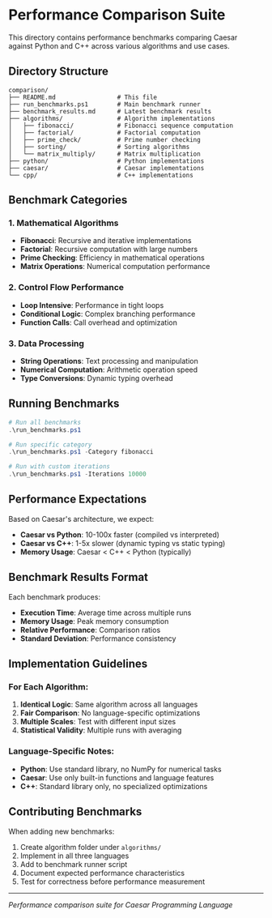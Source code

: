 # Performance Comparison Suite

This directory contains performance benchmarks comparing Caesar against Python and C++ across various algorithms and use cases.

## Directory Structure

```
comparison/
├── README.md                 # This file
├── run_benchmarks.ps1        # Main benchmark runner
├── benchmark_results.md      # Latest benchmark results
├── algorithms/               # Algorithm implementations
│   ├── fibonacci/            # Fibonacci sequence computation
│   ├── factorial/            # Factorial computation
│   ├── prime_check/          # Prime number checking
│   ├── sorting/              # Sorting algorithms
│   └── matrix_multiply/      # Matrix multiplication
├── python/                   # Python implementations
├── caesar/                   # Caesar implementations
└── cpp/                      # C++ implementations
```

## Benchmark Categories

### 1. Mathematical Algorithms
- **Fibonacci**: Recursive and iterative implementations
- **Factorial**: Recursive computation with large numbers
- **Prime Checking**: Efficiency in mathematical operations
- **Matrix Operations**: Numerical computation performance

### 2. Control Flow Performance
- **Loop Intensive**: Performance in tight loops
- **Conditional Logic**: Complex branching performance
- **Function Calls**: Call overhead and optimization

### 3. Data Processing
- **String Operations**: Text processing and manipulation
- **Numerical Computation**: Arithmetic operation speed
- **Type Conversions**: Dynamic typing overhead

## Running Benchmarks

```powershell
# Run all benchmarks
.\run_benchmarks.ps1

# Run specific category
.\run_benchmarks.ps1 -Category fibonacci

# Run with custom iterations
.\run_benchmarks.ps1 -Iterations 10000
```

## Performance Expectations

Based on Caesar's architecture, we expect:

- **Caesar vs Python**: 10-100x faster (compiled vs interpreted)
- **Caesar vs C++**: 1-5x slower (dynamic typing vs static typing)
- **Memory Usage**: Caesar < C++ < Python (typically)

## Benchmark Results Format

Each benchmark produces:
- **Execution Time**: Average time across multiple runs
- **Memory Usage**: Peak memory consumption
- **Relative Performance**: Comparison ratios
- **Standard Deviation**: Performance consistency

## Implementation Guidelines

### For Each Algorithm:
1. **Identical Logic**: Same algorithm across all languages
2. **Fair Comparison**: No language-specific optimizations
3. **Multiple Scales**: Test with different input sizes
4. **Statistical Validity**: Multiple runs with averaging

### Language-Specific Notes:
- **Python**: Use standard library, no NumPy for numerical tasks
- **Caesar**: Use only built-in functions and language features
- **C++**: Standard library only, no specialized optimizations

## Contributing Benchmarks

When adding new benchmarks:
1. Create algorithm folder under `algorithms/`
2. Implement in all three languages
3. Add to benchmark runner script
4. Document expected performance characteristics
5. Test for correctness before performance measurement

---

*Performance comparison suite for Caesar Programming Language*